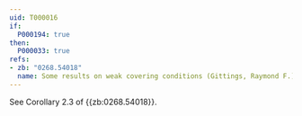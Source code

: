 ```yaml
---
uid: T000016
if:
  P000194: true
then:
  P000033: true
refs:
- zb: "0268.54018"
  name: Some results on weak covering conditions (Gittings, Raymond F.)
---
```


See Corollary 2.3 of {{zb:0268.54018}}.
